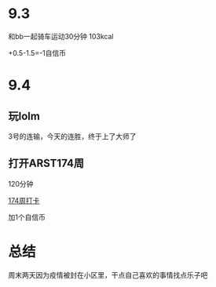 # 9.3
和bb一起骑车运动30分钟 103kcal

+0.5-1.5=-1自信币

# 9.4
## 玩lolm
3号的连输，今天的连胜，终于上了大师了

## 打开ARST174周
120分钟

[174周打卡](https://www.wolfdan.cn/ARST%E6%89%93%E5%8D%A1%E7%AC%AC174%E5%91%A8-174-521/)

加1个自信币

# 总结
周末两天因为疫情被封在小区里，干点自己喜欢的事情找点乐子吧